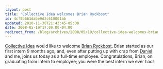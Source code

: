 ```yaml
---
layout: post
title: "Collective Idea welcomes Brian Ryckbost"
id: 4cf5b661dabe9d2c610001ab
updated: 2010-11-30T21:43:45-05:00
date: 2008-05-19T17:09:00-04:00
redirect_from: /blog/archives/2008/05/19/collective-idea-welcomes-brian-ryckbost/
---
```


[Collective Idea](http://collectiveidea.com) would like to welcome [Brian Ryckbost](http://www.ryckbost.com/). Brian started as our first intern 9 months ago, and, even after putting up with crap from [Daniel](http://daniel.collectiveidea.com/blog) and me, joins us today as a full-time employee. Congratulations, Brian, on graduating from intern to employee; you were the best intern we ever had!
